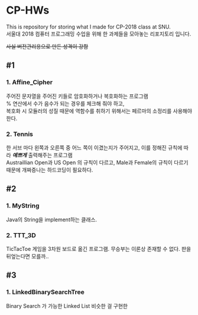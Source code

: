 # CP-HWs
This is repository for storing what I made for CP-2018 class at SNU.  
서울대 2018 컴퓨터 프로그래밍 수업을 위해 한 과제들을 모아놓는 리포지토리 입니다.

~~사실 버전관리용으로 만든 성격이 강함~~

## #1
### 1. Affine_Cipher
주어진 문자열을 주어진 키들로 암호화하거나 복호화하는 프로그램  
% 연산에서 수가 음수가 되는 경우를 체크해 줘야 하고,   
복호화 시 모듈러의 성질 때문에 역함수를 취하기 위해서는 페르마의 소정리를 사용해야 한다.
### 2. Tennis
한 서브 마다 왼쪽과 오른쪽 중 어느 쪽이 이겼는지가 주어지고, 이를 정해진 규칙에 따라 ***예쁘게*** 출력해주는 프로그램  
Austraillian Open과 US Open 의 규칙이 다르고, Male과 Female의 규칙이 다르기 때문에 개짜증나는 하드코딩이 필요하다.
## #2
### 1. MyString
Java의 String을 implement하는 클래스. 
### 2. TTT_3D
TicTacToe 게임을 3차원 보드로 옮긴 프로그램. 무승부는 이론상 존재할 수 없다. 판을 뒤엎는다면 모를까..

## #3
### 1. LinkedBinarySearchTree
Binary Search 가 가능한 Linked List 비슷한 걸 구현한 
